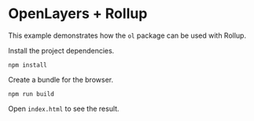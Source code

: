 # OpenLayers + Rollup

This example demonstrates how the `ol` package can be used with Rollup.

Install the project dependencies.

    npm install

Create a bundle for the browser.

    npm run build

Open `index.html` to see the result.
